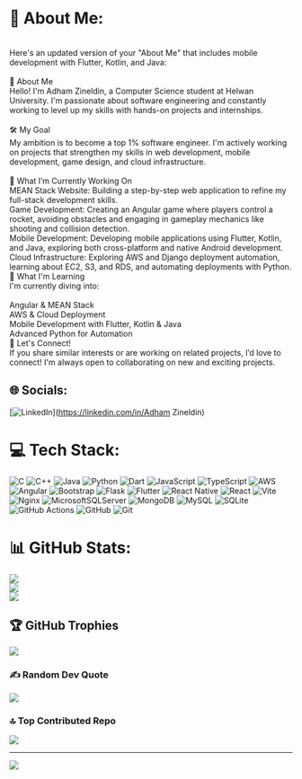 # 💫 About Me:
<br>Here's an updated version of your "About Me" that includes mobile development with Flutter, Kotlin, and Java:<br><br>👋 About Me<br>Hello! I'm Adham Zineldin, a Computer Science student at Helwan University. I'm passionate about software engineering and constantly working to level up my skills with hands-on projects and internships.<br><br>🛠️ My Goal<br>My ambition is to become a top 1% software engineer. I'm actively working on projects that strengthen my skills in web development, mobile development, game design, and cloud infrastructure.<br><br>🚀 What I’m Currently Working On<br>MEAN Stack Website: Building a step-by-step web application to refine my full-stack development skills.<br>Game Development: Creating an Angular game where players control a rocket, avoiding obstacles and engaging in gameplay mechanics like shooting and collision detection.<br>Mobile Development: Developing mobile applications using Flutter, Kotlin, and Java, exploring both cross-platform and native Android development.<br>Cloud Infrastructure: Exploring AWS and Django deployment automation, learning about EC2, S3, and RDS, and automating deployments with Python.<br>🌱 What I'm Learning<br>I'm currently diving into:<br><br>Angular & MEAN Stack<br>AWS & Cloud Deployment<br>Mobile Development with Flutter, Kotlin & Java<br>Advanced Python for Automation<br>💬 Let's Connect!<br>If you share similar interests or are working on related projects, I’d love to connect! I'm always open to collaborating on new and exciting projects.


## 🌐 Socials:
[![LinkedIn](https://img.shields.io/badge/LinkedIn-%230077B5.svg?logo=linkedin&logoColor=white)](https://linkedin.com/in/Adham Zineldin) 

# 💻 Tech Stack:
![C](https://img.shields.io/badge/c-%2300599C.svg?style=for-the-badge&logo=c&logoColor=white) ![C++](https://img.shields.io/badge/c++-%2300599C.svg?style=for-the-badge&logo=c%2B%2B&logoColor=white) ![Java](https://img.shields.io/badge/java-%23ED8B00.svg?style=for-the-badge&logo=openjdk&logoColor=white) ![Python](https://img.shields.io/badge/python-3670A0?style=for-the-badge&logo=python&logoColor=ffdd54) ![Dart](https://img.shields.io/badge/dart-%230175C2.svg?style=for-the-badge&logo=dart&logoColor=white) ![JavaScript](https://img.shields.io/badge/javascript-%23323330.svg?style=for-the-badge&logo=javascript&logoColor=%23F7DF1E) ![TypeScript](https://img.shields.io/badge/typescript-%23007ACC.svg?style=for-the-badge&logo=typescript&logoColor=white) ![AWS](https://img.shields.io/badge/AWS-%23FF9900.svg?style=for-the-badge&logo=amazon-aws&logoColor=white) ![Angular](https://img.shields.io/badge/angular-%23DD0031.svg?style=for-the-badge&logo=angular&logoColor=white) ![Bootstrap](https://img.shields.io/badge/bootstrap-%238511FA.svg?style=for-the-badge&logo=bootstrap&logoColor=white) ![Flask](https://img.shields.io/badge/flask-%23000.svg?style=for-the-badge&logo=flask&logoColor=white) ![Flutter](https://img.shields.io/badge/Flutter-%2302569B.svg?style=for-the-badge&logo=Flutter&logoColor=white) ![React Native](https://img.shields.io/badge/react_native-%2320232a.svg?style=for-the-badge&logo=react&logoColor=%2361DAFB) ![React](https://img.shields.io/badge/react-%2320232a.svg?style=for-the-badge&logo=react&logoColor=%2361DAFB) ![Vite](https://img.shields.io/badge/vite-%23646CFF.svg?style=for-the-badge&logo=vite&logoColor=white) ![Nginx](https://img.shields.io/badge/nginx-%23009639.svg?style=for-the-badge&logo=nginx&logoColor=white) ![MicrosoftSQLServer](https://img.shields.io/badge/Microsoft%20SQL%20Server-CC2927?style=for-the-badge&logo=microsoft%20sql%20server&logoColor=white) ![MongoDB](https://img.shields.io/badge/MongoDB-%234ea94b.svg?style=for-the-badge&logo=mongodb&logoColor=white) ![MySQL](https://img.shields.io/badge/mysql-4479A1.svg?style=for-the-badge&logo=mysql&logoColor=white) ![SQLite](https://img.shields.io/badge/sqlite-%2307405e.svg?style=for-the-badge&logo=sqlite&logoColor=white) ![GitHub Actions](https://img.shields.io/badge/github%20actions-%232671E5.svg?style=for-the-badge&logo=githubactions&logoColor=white) ![GitHub](https://img.shields.io/badge/github-%23121011.svg?style=for-the-badge&logo=github&logoColor=white) ![Git](https://img.shields.io/badge/git-%23F05033.svg?style=for-the-badge&logo=git&logoColor=white)
# 📊 GitHub Stats:
![](https://github-readme-stats.vercel.app/api?username=Adhamzineldin&theme=dark&hide_border=false&include_all_commits=true&count_private=true)<br/>
![](https://github-readme-streak-stats.herokuapp.com/?user=Adhamzineldin&theme=dark&hide_border=false)<br/>
![](https://github-readme-stats.vercel.app/api/top-langs/?username=Adhamzineldin&theme=dark&hide_border=false&include_all_commits=true&count_private=true&layout=compact)

## 🏆 GitHub Trophies
![](https://github-profile-trophy.vercel.app/?username=Adhamzineldin&theme=radical&no-frame=true&no-bg=false&margin-w=4)

### ✍️ Random Dev Quote
![](https://quotes-github-readme.vercel.app/api?type=horizontal&theme=radical)

### 🔝 Top Contributed Repo
![](https://github-contributor-stats.vercel.app/api?username=Adhamzineldin&limit=5&theme=dark&combine_all_yearly_contributions=true)

---
[![](https://visitcount.itsvg.in/api?id=Adhamzineldin&icon=0&color=0)](https://visitcount.itsvg.in)

<!-- Proudly created with GPRM ( https://gprm.itsvg.in ) -->